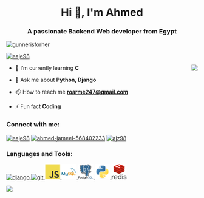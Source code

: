 <h1 align="center">Hi 👋, I'm Ahmed</h1>
<h3 align="center">A passionate Backend Web developer from Egypt</h3>

<p align="left"> <img src="https://komarev.com/ghpvc/?username=gunnerisforher&label=Profile%20views&color=0e75b6&style=flat" alt="gunnerisforher" /> </p>

<p align="left"> <a href="https://twitter.com/eaje98" target="blank"><img src="https://img.shields.io/twitter/follow/eaje98?logo=twitter&style=for-the-badge" alt="eaje98" /></a> </p>
<img align="right" src="https://media.giphy.com/media/vFKqnCdLPNOKc/giphy.gif"/>

- 🌱 I’m currently learning **C**

- 💬 Ask me about **Python, Django**

- 📫 How to reach me **roarme247@gmail.com**

- ⚡ Fun fact **Coding**

<h3 align="left">Connect with me:</h3>
<p align="left">
<a href="https://twitter.com/eaje98" target="blank"><img align="center" src="https://raw.githubusercontent.com/rahuldkjain/github-profile-readme-generator/master/src/images/icons/Social/twitter.svg" alt="eaje98" height="30" width="40" /></a>
<a href="https://linkedin.com/in/ahmed-jameel-568402233" target="blank"><img align="center" src="https://raw.githubusercontent.com/rahuldkjain/github-profile-readme-generator/master/src/images/icons/Social/linked-in-alt.svg" alt="ahmed-jameel-568402233" height="30" width="40" /></a>
<a href="https://fb.com/ajz98" target="blank"><img align="center" src="https://raw.githubusercontent.com/rahuldkjain/github-profile-readme-generator/master/src/images/icons/Social/facebook.svg" alt="ajz98" height="30" width="40" /></a>
</p>

<h3 align="left">Languages and Tools:</h3>
<p align="left"> <a href="https://www.djangoproject.com/" target="_blank" rel="noreferrer"> <img src="https://cdn.worldvectorlogo.com/logos/django.svg" alt="django" width="40" height="40"/> </a> <a href="https://git-scm.com/" target="_blank" rel="noreferrer"> <img src="https://www.vectorlogo.zone/logos/git-scm/git-scm-icon.svg" alt="git" width="40" height="40"/> </a> <a href="https://developer.mozilla.org/en-US/docs/Web/JavaScript" target="_blank" rel="noreferrer"> <img src="https://raw.githubusercontent.com/devicons/devicon/master/icons/javascript/javascript-original.svg" alt="javascript" width="40" height="40"/> </a> <a href="https://www.mysql.com/" target="_blank" rel="noreferrer"> <img src="https://raw.githubusercontent.com/devicons/devicon/master/icons/mysql/mysql-original-wordmark.svg" alt="mysql" width="40" height="40"/> </a> <a href="https://www.postgresql.org" target="_blank" rel="noreferrer"> <img src="https://raw.githubusercontent.com/devicons/devicon/master/icons/postgresql/postgresql-original-wordmark.svg" alt="postgresql" width="40" height="40"/> </a> <a href="https://www.python.org" target="_blank" rel="noreferrer"> <img src="https://raw.githubusercontent.com/devicons/devicon/master/icons/python/python-original.svg" alt="python" width="40" height="40"/> </a> <a href="https://redis.io" target="_blank" rel="noreferrer"> <img src="https://raw.githubusercontent.com/devicons/devicon/master/icons/redis/redis-original-wordmark.svg" alt="redis" width="40" height="40"/> </a> </p>

![](https://github-readme-stats.vercel.app/api?username=gunnerisforher&theme=dark&hide_border=false&include_all_commits=false&count_private=false)<br/>
